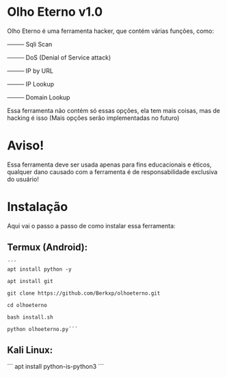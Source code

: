 # Olho Eterno v1.0
Olho Eterno é uma ferramenta hacker, que contém várias funções, como:

──── Sqli Scan

──── DoS (Denial of Service attack)

──── IP by URL

──── IP Lookup

──── Domain Lookup

Essa ferramenta não contém só essas opções, ela tem mais coisas, mas de hacking é isso (Mais opções serão implementadas no futuro)

# Aviso!

Essa ferramenta deve ser usada apenas para fins educacionais e éticos, qualquer dano causado com a ferramenta é de responsabilidade exclusiva do usuário!

# Instalação

Aqui vai o passo a passo de como instalar essa ferramenta:

## Termux (Android):

    ´´´
    apt install python -y
    
    apt install git
    
    git clone https://github.com/Berkxp/olhoeterno.git
    
    cd olhoeterno
    
    bash install.sh
    
    python olhoeterno.py´´´

## Kali Linux:
´´´
apt install python-is-python3
´´´
